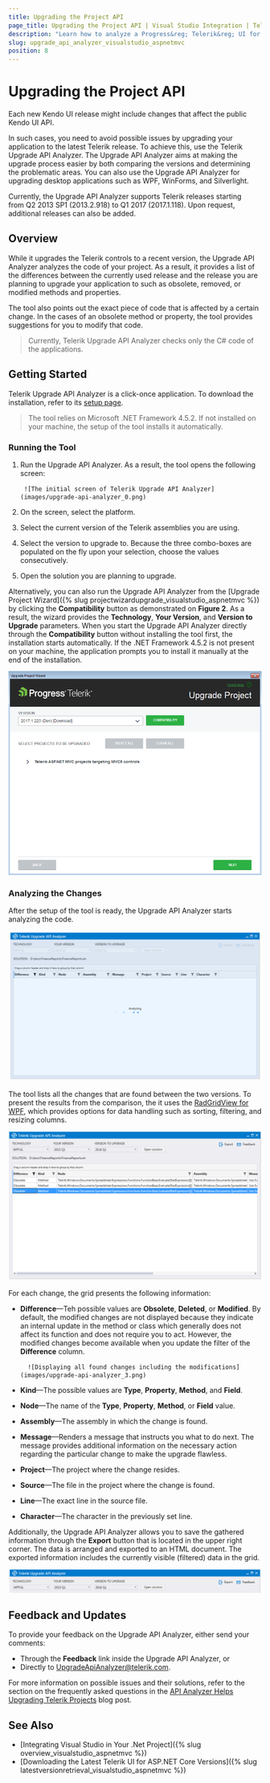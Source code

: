 ```yaml
---
title: Upgrading the Project API
page_title: Upgrading the Project API | Visual Studio Integration | Telerik UI for ASP.NET MVC
description: "Learn how to analyze a Progress&reg; Telerik&reg; UI for ASP.NET MVC application."
slug: upgrade_api_analyzer_visualstudio_aspnetmvc
position: 8
---
```


# Upgrading the Project API

Each new Kendo UI release might include changes that affect the public Kendo UI API.  

In such cases, you need to avoid possible issues by upgrading your application to the latest Telerik release. To achieve this, use the Telerik Upgrade API Analyzer. The Upgrade API Analyzer aims at making the upgrade process easier by both comparing the versions and determining the problematic areas. You can also use the Upgrade API Analyzer for upgrading desktop applications such as WPF, WinForms, and Silverlight.

Currently, the Upgrade API Analyzer supports Telerik releases starting from Q2 2013 SP1 (2013.2.918) to Q1 2017 (2017.1.118). Upon request, additional releases can also be added.

## Overview

While it upgrades the Telerik controls to a recent version, the Upgrade API Analyzer analyzes the code of your project. As a result, it provides a list of the differences between the currently used release and the release you are planning to upgrade your application to such as obsolete, removed, or modified methods and properties.

The tool also points out the exact piece of code that is affected by a certain change. In the cases of an obsolete method or property, the tool provides suggestions for you to modify that code.                      

> Currently, Telerik Upgrade API Analyzer checks only the C# code of the applications.

## Getting Started

Telerik Upgrade API Analyzer is a click-once application. To download the installation, refer to its [setup page](http://demos.telerik.com/UpgradeAPIAnalyzer/setup.exe).

> The tool relies on Microsoft .NET Framework 4.5.2. If not installed on your machine, the setup of the tool installs it automatically.

### Running the Tool

1. Run the Upgrade API Analyzer. As a result, the tool opens the following screen:

		![The initial screen of Telerik Upgrade API Analyzer](images/upgrade-api-analyzer_0.png)

1. On the screen, select the platform.
1. Select the current version of the Telerik assemblies you are using.
1. Select the version to upgrade to. Because the three combo-boxes are populated on the fly upon your selection, choose the values consecutively.
1. Open the solution you are planning to upgrade.  

Alternatively, you can also run the Upgrade API Analyzer from the [Upgrade Project Wizard]({% slug projectwizardupgrade_visualstudio_aspnetmvc %}) by clicking the **Compatibility** button as demonstrated on **Figure 2**. As a result, the wizard provides the **Technology**, **Your Version**, and **Version to Upgrade** parameters. When you start the Upgrade API Analyzer directly through the **Compatibility** button without installing the tool first, the installation starts automatically. If the .NET Framework 4.5.2 is not present on your machine, the application prompts you to install it manually at the end of the installation.

![The Compatibility button in the Upgrade API Analyzer](images/upgrade-api-analyzer_5.png)

### Analyzing the Changes

After the setup of the tool is ready, the Upgrade API Analyzer starts analyzing the code.

![The tool starts analyzing as soon as you open a solution](images/upgrade-api-analyzer_1.png)

The tool lists all the changes that are found between the two versions. To present the results from the comparison, the it uses the [RadGridView for WPF](http://docs.telerik.com/devtools/wpf/controls/radgridview/overview2.html), which provides options for data handling such as sorting, filtering, and resizing columns.

![The Upgrade API Analyzer lists the found differences](images/upgrade-api-analyzer_2.png)

For each change, the grid presents the following information:

* **Difference**&mdash;Teh possible values are **Obsolete**, **Deleted**, or **Modified**. By default, the modified changes are not displayed because they indicate an internal update in the method or class which generally does not affect its function and does not require you to act. However, the modified changes become available when you update the filter of the **Difference** column.

		![Displaying all found changes including the modifications](images/upgrade-api-analyzer_3.png)

* **Kind**&mdash;The possible values are **Type**, **Property**, **Method**, and **Field**.
* **Node**&mdash;The name of the **Type**, **Property**, **Method**, or **Field** value.
* **Assembly**&mdash;The assembly in which the change is found.
* **Message**&mdash;Renders a message that instructs you what to do next. The message provides additional information on the necessary action regarding the particular change to make the upgrade flawless.
* **Project**&mdash;The project where the change resides.
* **Source**&mdash;The file in the project where the change is found.
* **Line**&mdash;The exact line in the source file.
* **Character**&mdash;The character in the previously set line.

Additionally, the Upgrade API Analyzer allows you to save the gathered information through the **Export** button that is located in the upper right corner. The data is arranged and exported to an HTML document. The exported information includes the currently visible (filtered) data in the grid.

![The Upgrade API Analyzer allows an HTML export functionality](images/upgrade-api-analyzer_4.png)

## Feedback and Updates

To provide your feedback on the Upgrade API Analyzer, either send your comments:

* Through the **Feedback** link inside the Upgrade API Analyzer, or
* Directly to [UpgradeApiAnalyzer@telerik.com](mailto:UpgradeApiAnalyzer@telerik.com).

For more information on possible issues and their solutions, refer to the section on the frequently asked questions in the [API Analyzer Helps Upgrading Telerik Projects](http://www.telerik.com/blogs/api-analyzer-helps-upgrading-telerik-projects) blog post.

## See Also

* [Integrating Visual Studio in Your .Net Project]({% slug overview_visualstudio_aspnetmvc %})
* [Downloading the Latest Telerik UI for ASP.NET Core Versions]({% slug latestversionretrieval_visualstudio_aspnetmvc %})

